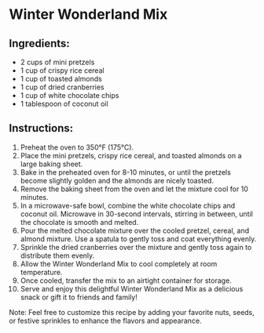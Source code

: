 # Winter Wonderland Mix

## Ingredients:
- 2 cups of mini pretzels
- 1 cup of crispy rice cereal
- 1 cup of toasted almonds
- 1 cup of dried cranberries
- 1 cup of white chocolate chips
- 1 tablespoon of coconut oil

## Instructions:
1. Preheat the oven to 350°F (175°C).
2. Place the mini pretzels, crispy rice cereal, and toasted almonds on a large baking sheet.
3. Bake in the preheated oven for 8-10 minutes, or until the pretzels become slightly golden and the almonds are nicely toasted.
4. Remove the baking sheet from the oven and let the mixture cool for 10 minutes.
5. In a microwave-safe bowl, combine the white chocolate chips and coconut oil. Microwave in 30-second intervals, stirring in between, until the chocolate is smooth and melted.
6. Pour the melted chocolate mixture over the cooled pretzel, cereal, and almond mixture. Use a spatula to gently toss and coat everything evenly.
7. Sprinkle the dried cranberries over the mixture and gently toss again to distribute them evenly.
8. Allow the Winter Wonderland Mix to cool completely at room temperature.
9. Once cooled, transfer the mix to an airtight container for storage.
10. Serve and enjoy this delightful Winter Wonderland Mix as a delicious snack or gift it to friends and family!

Note: Feel free to customize this recipe by adding your favorite nuts, seeds, or festive sprinkles to enhance the flavors and appearance.